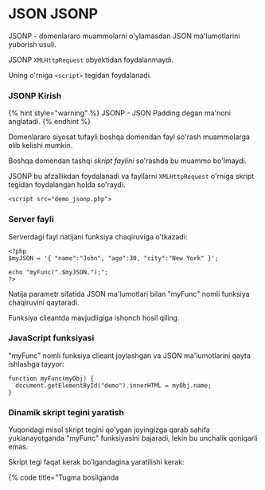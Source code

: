 # JSON JSONP

JSONP - domenlararo muammolarni o'ylamasdan JSON ma'lumotlarini yuborish usuli.

JSONP `XMLHttpRequest` obyektidan foydalanmaydi.

Uning o'rniga `<script>` tegidan foydalanadi.

### JSONP Kirish

{% hint style="warning" %}
JSONP - JSON Padding degan ma'noni anglatadi.
{% endhint %}

Domenlararo siyosat tufayli boshqa domendan fayl so'rash muammolarga olib kelishi mumkin.

Boshqa domendan tashqi _skript faylini_ so'rashda bu muammo bo'lmaydi.

JSONP bu afzallikdan foydalanadi va fayllarni  `XMLHttpRequest` o'rniga skript tegidan foydalangan holda so'raydi.

```
<script src="demo_jsonp.php">
```

### Server fayli

Serverdagi fayl natijani funksiya chaqiruviga o'tkazadi:

```
<?php
$myJSON = '{ "name":"John", "age":30, "city":"New York" }';

echo "myFunc(".$myJSON.");";
?>
```

Natija parametr sifatida JSON ma'lumotlari bilan "myFunc" nomli funksiya chaqiruvini qaytaradi.

Funksiya clieantda mavjudligiga ishonch hosil qiling.

### JavaScript funksiyasi

"myFunc" nomli funksiya clieant joylashgan va JSON ma'lumotlarini qayta ishlashga tayyor:

```
function myFunc(myObj) {
  document.getElementById("demo").innerHTML = myObj.name;
}
```

### Dinamik skript tegini yaratish

Yuqoridagi misol skript tegini qo'ygan joyingizga qarab sahifa yuklanayotganda "myFunc" funksiyasini bajaradi, lekin bu unchalik qoniqarli emas.

Skript tegi faqat kerak bo'lgandagina yaratilishi kerak:

{% code title="Tugma bosilganda <script> tegini yarating va kiriting:" %}
```
function clickButton() {
  let s = document.createElement("script");
  s.src = "demo_jsonp.php";
  document.body.appendChild(s);
}
```
{% endcode %}

### Dinamik JSONP natijasi

Yuqoridagi misollar hali ham statik hisoblanadi.

PHP fayliga JSON yuborish orqali kodni dinamik qiling va PHP fayl olingan ma'lumotlarga asoslanib JSON obyektini qaytarishiga ruxsat bering.

{% code title="php fayli" %}
```
<?php
header("Content-Type: application/json; charset=UTF-8");
$obj = json_decode($_GET["x"], false);

$conn = new mysqli("myServer", "myUser", "myPassword", "Northwind");
$result = $conn->query("SELECT name FROM ".$obj->$table." LIMIT ".$obj->$limit);
$outp = array();
$outp = $result->fetch_all(MYSQLI_ASSOC);

echo "myFunc(".json_encode($outp).")";
?>
```
{% endcode %}

#### PHP Kodni tushuntirish:

* PHP `json_decode()` funksiyasidan foydalanib, so'rovni obyektga aylantiring
* Ma'lumotlar bazasiga murojaat qiladi va massivni so'ralgan ma'lumotlar bilan to'ldiring
* Massivni obyektga qo'shing
* `json_encode()` funksiyasidan foydalanib massivni JSONga aylantiring
* Qaytuvchi obyektni myFunc() funksiyasi ichiga kiriting

#### JavaScript misoli

{% code title=""myFunc" funksiyasi php faylidan chaqiriladi:" %}
```
const obj = { table: "products", limit: 10 };
let s = document.createElement("script");
s.src = "jsonp_demo_db.php?x=" + JSON.stringify(obj);
document.body.appendChild(s);

function myFunc(myObj) {
  let txt = "";
  for (let x in myObj) {
    txt += myObj[x].name + "<br>";
  }
  document.getElementById("demo").innerHTML = txt;
}
```
{% endcode %}

### Callback funktsiyasi

Agar server faylini nazorat qila olmasangiz, kerakli funksiyani chaqirish uchun server faylini qanday qilib olishingiz mumkin ?

Ba'zan server fayli parametr sifatida callback funktsiyasini taqdim qiladi:

{% code title="php fayli siz topshirgan funktsiyani qayta qo'ng'iroq parametri sifatida chaqiradi:" %}
```
let s = document.createElement("script");
s.src = "jsonp_demo_db.php?callback=myDisplayFunction";
document.body.appendChild(s);
```
{% endcode %}
